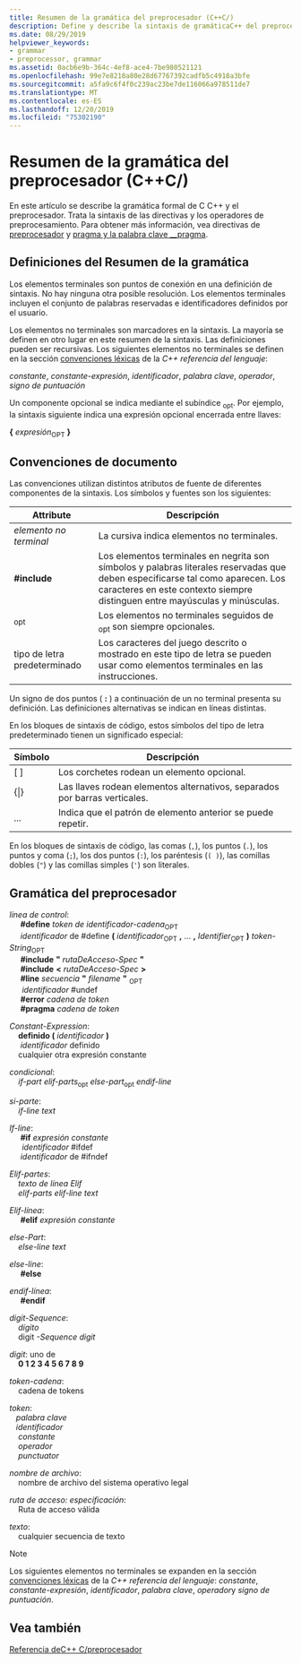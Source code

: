 ```yaml
---
title: Resumen de la gramática del preprocesador (C++C/)
description: Define y describe la sintaxis de gramáticaC++ del preprocesador de Microsoft C/Compiler (MSVC).
ms.date: 08/29/2019
helpviewer_keywords:
- grammar
- preprocessor, grammar
ms.assetid: 0acb6e9b-364c-4ef8-ace4-7be980521121
ms.openlocfilehash: 99e7e8218a80e28d67767392cadfb5c4918a3bfe
ms.sourcegitcommit: a5fa9c6f4f0c239ac23be7de116066a978511de7
ms.translationtype: MT
ms.contentlocale: es-ES
ms.lasthandoff: 12/20/2019
ms.locfileid: "75302190"
---
```

# <a name="preprocessor-grammar-summary-cc"></a>Resumen de la gramática del preprocesador (C++C/)

En este artículo se describe la gramática formal de C C++ y el preprocesador. Trata la sintaxis de las directivas y los operadores de preprocesamiento. Para obtener más información, vea directivas de [preprocesador](../preprocessor/preprocessor.md) y [pragma y la palabra clave __pragma](../preprocessor/pragma-directives-and-the-pragma-keyword.md).

## <a name="definitions"></a>Definiciones del Resumen de la gramática

Los elementos terminales son puntos de conexión en una definición de sintaxis. No hay ninguna otra posible resolución. Los elementos terminales incluyen el conjunto de palabras reservadas e identificadores definidos por el usuario.

Los elementos no terminales son marcadores en la sintaxis. La mayoría se definen en otro lugar en este resumen de la sintaxis. Las definiciones pueden ser recursivas. Los siguientes elementos no terminales se definen en la sección [convenciones léxicas](../cpp/lexical-conventions.md) de la  *C++ referencia del lenguaje*:

*constante*, *constante-expresión*, *identificador*, *palabra clave*, *operador*, *signo de puntuación*

Un componente opcional se indica mediante el subíndice <sub>opt</sub>. Por ejemplo, la sintaxis siguiente indica una expresión opcional encerrada entre llaves:

**{** *expresión*<sub>OPT</sub> **}**

## <a name="conventions"></a>Convenciones de documento

Las convenciones utilizan distintos atributos de fuente de diferentes componentes de la sintaxis. Los símbolos y fuentes son los siguientes:

| Attribute | Descripción |
|---------------|-----------------|
| *elemento no terminal* | La cursiva indica elementos no terminales. |
| **#include** | Los elementos terminales en negrita son símbolos y palabras literales reservadas que deben especificarse tal como aparecen. Los caracteres en este contexto siempre distinguen entre mayúsculas y minúsculas. |
| <sub>opt</sub> | Los elementos no terminales seguidos de <sub>opt</sub> son siempre opcionales.|
| tipo de letra predeterminado | Los caracteres del juego descrito o mostrado en este tipo de letra se pueden usar como elementos terminales en las instrucciones. |

Un signo de dos puntos ( **:** ) a continuación de un no terminal presenta su definición. Las definiciones alternativas se indican en líneas distintas.

En los bloques de sintaxis de código, estos símbolos del tipo de letra predeterminado tienen un significado especial:

| Símbolo | Descripción |
|---|---|
| \[ ] | Los corchetes rodean un elemento opcional. |
| {\|} | Las llaves rodean elementos alternativos, separados por barras verticales. |
| ... | Indica que el patrón de elemento anterior se puede repetir. |

En los bloques de sintaxis de código, las comas (`,`), los puntos (`.`), los puntos y coma (`;`), los dos puntos (`:`), los paréntesis (`( )`), las comillas dobles (`"`) y las comillas simples (`'`) son literales.

## <a name="grammar"></a>Gramática del preprocesador

*línea de control*: \
&nbsp;&nbsp;&nbsp;&nbsp; **#define** *token de identificador-cadena*<sub>OPT</sub>\
&nbsp;&nbsp;&nbsp;&nbsp; *identificador* de #define **(** *identificador*<sub>OPT</sub> **,** ... **,** *Identifier*<sub>OPT</sub> **)** *token-String*<sub>OPT</sub>\
&nbsp;&nbsp;&nbsp;&nbsp; **#include** **"** _rutaDeAcceso-Spec_ **"** \
&nbsp;&nbsp;&nbsp;&nbsp; **#include** **\<** _rutaDeAcceso-Spec_ **>** \
&nbsp;&nbsp;&nbsp;&nbsp; **#line** *secuencia* **"** _filename_ **"** <sub>OPT</sub>\
&nbsp;&nbsp; **&nbsp;&nbsp;** *identificador* #undef\
&nbsp;&nbsp;&nbsp;&nbsp; **#error** *cadena de token*\
&nbsp;&nbsp;&nbsp;&nbsp; **#pragma** *cadena de token*

*Constant-Expression*: \
&nbsp;&nbsp;&nbsp;&nbsp;**definido (** *identificador* **)** \
&nbsp;&nbsp;&nbsp;&nbsp; *identificador* definido\
&nbsp;&nbsp;&nbsp;&nbsp;cualquier otra expresión constante

*condicional*: \
&nbsp;&nbsp;&nbsp;&nbsp;*if-part* *elif-parts*<sub>opt</sub> *else-part*<sub>opt</sub> *endif-line*

*si-parte*: \
&nbsp;&nbsp;&nbsp;&nbsp;*if-line* *text*

*If-line*: \
&nbsp;&nbsp;&nbsp;&nbsp; **#if** *expresión constante*\
&nbsp;&nbsp; **&nbsp;&nbsp;** *identificador* #ifdef\
&nbsp;&nbsp;&nbsp;&nbsp; *identificador* de #ifndef

*Elif-partes*: \
&nbsp;&nbsp;&nbsp;&nbsp;*texto* *de línea Elif*\
&nbsp;&nbsp;&nbsp;&nbsp;*elif-parts* *elif-line* *text*

*Elif-línea*: \
&nbsp;&nbsp;&nbsp;&nbsp; **#elif** *expresión constante*

*else-Part*: \
&nbsp;&nbsp;&nbsp;&nbsp;*else-line* *text*

*else-line*: \
&nbsp;&nbsp;&nbsp;&nbsp; **#else**

*endif-línea*: \
&nbsp;&nbsp;&nbsp;&nbsp; **#endif**

*digit-Sequence*: \
&nbsp;&nbsp;&nbsp;&nbsp;*dígito*\
&nbsp;&nbsp;&nbsp;&nbsp;digit *-Sequence* *digit*

*digit*: uno de \
&nbsp;&nbsp;&nbsp;&nbsp;**0 1 2 3 4 5 6 7 8 9**

*token-cadena*: \
&nbsp;&nbsp;&nbsp;&nbsp;cadena de tokens

*token*: \
&nbsp;&nbsp;&nbsp;*palabra clave* &nbsp;\
&nbsp;&nbsp;&nbsp;*identificador* &nbsp;\
&nbsp;&nbsp;&nbsp;&nbsp;*constante*\
&nbsp;&nbsp;&nbsp;&nbsp;*operador*\
&nbsp;&nbsp;&nbsp;&nbsp;*punctuator*

*nombre de archivo*: \
&nbsp;&nbsp;&nbsp;&nbsp;nombre de archivo del sistema operativo legal

*ruta de acceso: especificación*: \
&nbsp;&nbsp;&nbsp;&nbsp;Ruta de acceso válida

*texto*: \
&nbsp;&nbsp;&nbsp;&nbsp;cualquier secuencia de texto

> [!NOTE]
> Los siguientes elementos no terminales se expanden en la sección [convenciones léxicas](../cpp/lexical-conventions.md) de la  *C++ referencia del lenguaje*: *constante*, *constante-expresión*, *identificador*, *palabra clave*, *operador*y *signo de puntuación*.


## <a name="see-also"></a>Vea también

[Referencia deC++ C/preprocesador](../preprocessor/c-cpp-preprocessor-reference.md)
